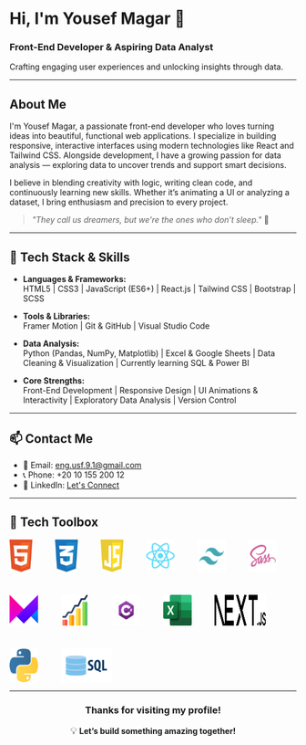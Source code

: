 # Hi, I'm Yousef Magar 👋

### Front-End Developer & Aspiring Data Analyst  
Crafting engaging user experiences and unlocking insights through data.

---

## About Me

I'm Yousef Magar, a passionate front-end developer who loves turning ideas into beautiful, functional web applications. I specialize in building responsive, interactive interfaces using modern technologies like React and Tailwind CSS. Alongside development, I have a growing passion for data analysis — exploring data to uncover trends and support smart decisions.

I believe in blending creativity with logic, writing clean code, and continuously learning new skills. Whether it’s animating a UI or analyzing a dataset, I bring enthusiasm and precision to every project.

> _"They call us dreamers, but we're the ones who don’t sleep."_ 🌙

---

## 🧰 Tech Stack & Skills

- **Languages & Frameworks:**  
  HTML5 | CSS3 | JavaScript (ES6+) | React.js | Tailwind CSS | Bootstrap | SCSS

- **Tools & Libraries:**  
  Framer Motion | Git & GitHub | Visual Studio Code

- **Data Analysis:**  
  Python (Pandas, NumPy, Matplotlib) | Excel & Google Sheets | Data Cleaning & Visualization | Currently learning SQL & Power BI

- **Core Strengths:**  
  Front-End Development | Responsive Design | UI Animations & Interactivity | Exploratory Data Analysis | Version Control

---

## 📫 Contact Me

- 📧 Email: eng.usf.9.1@gmail.com  
- 📞 Phone: +20 10 155 200 12  
- 🔗 LinkedIn: [Let's Connect](https://linkedin.com/in/yourprofile)

---

## 🧰 Tech Toolbox

<div justify-content: center style="display: flex; flex-wrap: wrap; gap: 40px; width: 100%;">

  <img src="./html-1.svg" alt="HTML5" title="HTML5" width="40px"  />
  <img src="./css-3.svg" alt="CSS3" title="CSS3" width="40px"/>
  <img src="./javascript-1.svg" alt="JavaScript" title="JavaScript" width="40px"  />
  <img src="./react-2.svg" alt="React" title="React" width="50px " />
  <img src="./tailwind-svgrepo-com.svg" alt="Tailwind CSS" title="Tailwind CSS" width="50px/>
  <img src="./bootstrap-svgrepo-com.svg" alt="Bootstrap" title="Bootstrap" width="50px"/>
  <img src="./sass_logo_sass_icon.png" alt="SCSS/SASS" title="SCSS/SASS" width="50px" />
  <img src="./Framer-Motion.png" alt="Framer Motion" title="Framer Motion" width="50px" />
  <img src="./stas.png" alt="Statistics" title="Statistics" width="50px"/>
  <img src="./Csharp_Logo.png" alt="C#" title="C#" width="50px"/>
  <img src="./Microsoft_Office.png" alt="Microsoft Excel" title="Microsoft Excel" width="50px" />
  <img src="./Next.js.png" alt="Next.js" title="Next.js" width="90px"  />
  <img src="./python.png" alt="Python" title="Python" width="50px"  />
  <img src="./sql.webp" alt="SQL" title="SQL" width="90px" />

</div>

---
<div align="center">

### Thanks for visiting my profile!  
<span style="font-size: 1.2em;">💡</span> <strong>Let’s build something amazing together!</strong>

</div>

